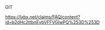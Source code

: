 
GIT

<!---
murodov1992/murodov1992 is a ✨ special ✨ repository because its `README.md` (this file) appears on your GitHub profile.
You can click the Preview link to take a look at your changes.
--->
https://lxbx.net/claims/FAQ/content?id=b2dHc2ttbnEybVFFVGIwPQ%253D%253D
